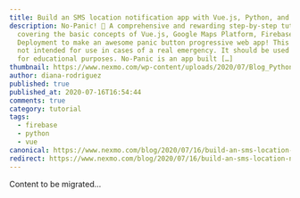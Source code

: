 ```yaml
---
title: Build an SMS location notification app with Vue.js, Python, and Firebase
description: No-Panic! 🚀 A comprehensive and rewarding step-by-step tutorial
  covering the basic concepts of Vue.js, Google Maps Platform, Firebase, and
  Deployment to make an awesome panic button progressive web app! This app is
  not intended for use in cases of a real emergency. It should be used solely
  for educational purposes. No-Panic is an app built […]
thumbnail: https://www.nexmo.com/wp-content/uploads/2020/07/Blog_Python-Firebase-GoogleMaps-SMS_1200x600.png
author: diana-rodriguez
published: true
published_at: 2020-07-16T16:54:44
comments: true
category: tutorial
tags:
  - firebase
  - python
  - vue
canonical: https://www.nexmo.com/blog/2020/07/16/build-an-sms-location-notification-app-with-vue-js-python-and-firebase-dr
redirect: https://www.nexmo.com/blog/2020/07/16/build-an-sms-location-notification-app-with-vue-js-python-and-firebase-dr
---
```

Content to be migrated...